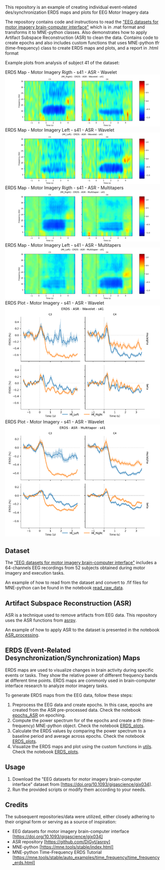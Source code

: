 This repository is an example of creating individual event-related des/synchronization ERDS maps and plots for EEG Motor Imagery data

The repository contains code and instructions to read the ["EEG datasets for motor imagery brain-computer interface"](https://doi.org/10.1093/gigascience/gix034) which is in .mat format and transforms it to MNE-python classes. Also demonstrates how to apply Artifact Subspace Reconstruction (ASR) to clean the data. Contains code to create epochs and also includes custom functions that uses MNE-python tfr (time-frequency) class to create ERDS maps and plots, and a report in .html format

Example plots from analysis of subject 41 of the dataset: 

ERDS Map - Motor Imagery Rigth - s41 - ASR - Wavelet 
![](fig1.png)
ERDS Map - Motor Imagery Left - s41 - ASR - Wavelet 
![](fig2.png)
ERDS Map - Motor Imagery Rigth - s41 - ASR - Multitapers 
![](fig3.png)
ERDS Map - Motor Imagery Left - s41 - ASR - Multitapers 
![](fig4.png)
ERDS Plot - Motor Imagery - s41 - ASR - Wavelet 
![](fig5.png)
ERDS Plot - Motor Imagery - s41 - ASR - Wavelet 
![](fig6.png)

## Dataset

The ["EEG datasets for motor imagery brain-computer interface"](https://doi.org/10.1093/gigascience/gix034) includes a 64-channels EEG recordings from 52 subjects obtained during motor imagery and execution tasks.

An example of how to read from the dataset and convert to .fif files for MNE-python can be found in the notebook [read_raw_data](read_raw_data.ipynb).

## Artifact Subspace Reconstruction (ASR)

ASR is a technique used to remove artifacts from EEG data. This repository uses the ASR functions from [asrpy](https://github.com/DiGyt/asrpy).

An example of how to apply ASR to the dataset is presented in the notebook [ASR_processing](ASR_processing.ipynb).

## ERDS (Event-Related Desynchronization/Synchronization) Maps

ERDS maps are used to visualize changes in brain activity during specific events or tasks. They show the relative power of different frequency bands at different time points. ERDS maps are commonly used in brain-computer interface research to analyze motor imagery tasks.

To generate ERDS maps from the EEG data, follow these steps:

1. Preprocess the EEG data and create epochs. In this case, epochs are created from the ASR pre-processed data. Check the notebook [epochs_ASR](epochs_ASR.ipynb) on epoching.
2. Compute the power spectrum for of the epochs and create a tfr (time-frequency) MNE-python object. Check the notebook [ERDS_plots](ERDS_plots.ipynb).
3. Calculate the ERDS values by comparing the power spectrum to a baseline period and average across epochs. Check the notebook [ERDS_plots](ERDS_plots.ipynb).
4. Visualize the ERDS maps and plot using the custom functions in [utils](utils/utils.py). Check the notebook [ERDS_plots](ERDS_plots.ipynb).

## Usage

1. Download the "EEG datasets for motor imagery brain-computer interface" dataset from [https://doi.org/10.1093/gigascience/gix034].
2. Run the provided scripts or modify them according to your needs.

## Credits

The subsequent repositories/data were utilized, either closely adhering to their original form or serving as a source of inspiration:

- EEG datasets for motor imagery brain-computer interface [https://doi.org/10.1093/gigascience/gix034]
- ASR repository [https://github.com/DiGyt/asrpy]
- MNE-python [https://mne.tools/stable/index.html]
- MNE-python Time-Frequency ERDS Tutorial [https://mne.tools/stable/auto_examples/time_frequency/time_frequency_erds.html]




